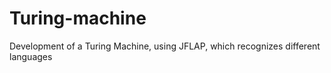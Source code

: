 # Turing-machine
Development of a Turing Machine, using JFLAP, which recognizes different languages

